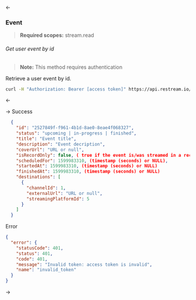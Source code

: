 <-

### <a name="event"></a>Event

> <span class="info" /> **Required scopes:** stream.read

###### Get user event by id

> <span class="warning" /> **Note:** This method requires authentication

Retrieve a user event by id.

```bash
curl -H "Authorization: Bearer [access token]" https://api.restream.io/v2/user/events/2527849f-f961-4b1d-8ae0-8eae4f068327
```

<-

->
Success

```json
  {
    "id": "2527849f-f961-4b1d-8ae0-8eae4f068327",
    "status": "upcoming | in-progress | finished",
    "title": "Event title",
    "description": "Event decription",
    "coverUrl": "URL or null",
    "isRecordOnly": false, ( true if the event is/was streamed in a record-only mode )
    "scheduledFor": 1599983310, (timestamp (seconds) or NULL),
    "startedAt": 1599983310, (timestamp (seconds) or NULL)
    "finishedAt": 1599983310, (timestamp (seconds) or NULL)
    "destinations": [
      {
        "channelId": 1,
        "externalUrl": "URL or null",
        "streamingPlatformId": 5
      }
    ]
  }
```

Error

```json
{
  "error": {
    "statusCode": 401,
    "status": 401,
    "code": 401,
    "message": "Invalid token: access token is invalid",
    "name": "invalid_token"
  }
}
```

->
